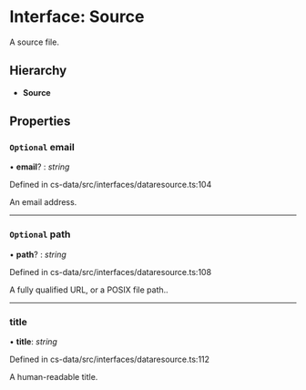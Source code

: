 # Interface: Source

A source file.

## Hierarchy

* **Source**

## Properties

### `Optional` email

• **email**? : *string*

Defined in cs-data/src/interfaces/dataresource.ts:104

An email address.

___

### `Optional` path

• **path**? : *string*

Defined in cs-data/src/interfaces/dataresource.ts:108

A fully qualified URL, or a POSIX file path..

___

###  title

• **title**: *string*

Defined in cs-data/src/interfaces/dataresource.ts:112

A human-readable title.
